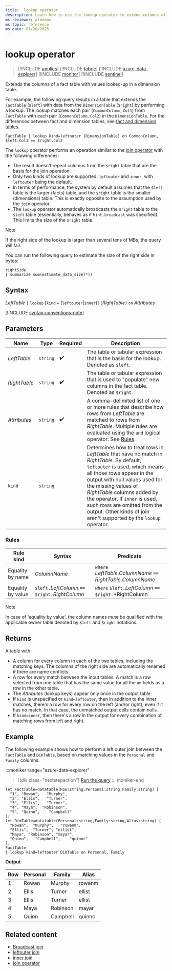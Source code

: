 ```yaml
---
title:  lookup operator
description: Learn how to use the lookup operator to extend columns of a fact table.
ms.reviewer: alexans
ms.topic: reference
ms.date: 01/20/2025
---
```

# lookup operator

> [!INCLUDE [applies](../includes/applies-to-version/applies.md)] [!INCLUDE [fabric](../includes/applies-to-version/fabric.md)] [!INCLUDE [azure-data-explorer](../includes/applies-to-version/azure-data-explorer.md)] [!INCLUDE [monitor](../includes/applies-to-version/monitor.md)] [!INCLUDE [sentinel](../includes/applies-to-version/sentinel.md)]

Extends the columns of a fact table with values looked-up in a dimension table.

For example, the following query results in a table that extends the `FactTable` (`$left`) with data from the `DimensionTable` (`$right`) by performing a lookup. The lookup matches each pair (`CommonColumn`, `Col1`) from `FactTable` with each pair (`CommonColumn`, `Col2`) in the `DimensionTable`. For the differences between fact and dimension tables, see [fact and dimension tables](../concepts/fact-and-dimension-tables.md).

```kusto
FactTable | lookup kind=leftouter (DimensionTable) on CommonColumn, $left.Col1 == $right.Col2
```

The `lookup` operator performs an operation similar to the [join operator](join-operator.md)
with the following differences:

* The result doesn't repeat columns from the `$right` table that are the basis
  for the join operation.
* Only two kinds of lookup are supported, `leftouter` and `inner`, with `leftouter` being the default.
* In terms of performance, the system by default assumes that the `$left` table
  is the larger (facts) table, and the `$right` table is the smaller (dimensions)
  table. This is exactly opposite to the assumption used by the `join` operator.
* The `lookup` operator automatically broadcasts the `$right` table to the `$left`
  table (essentially, behaves as if `hint.broadcast` was specified). This limits the size of the `$right` table.

> [!NOTE]
> If the right side of the lookup is larger than several tens of MBs, the query will fail.
>
> You can run the following query to estimate the size of the right side in bytes:
>
> ```kusto
> rightSide
> | summarize sum(estimate_data_size(*))
> ```

## Syntax

*LeftTable* `|` `lookup` [`kind` `=` (`leftouter`|`inner`)] `(`*RightTable*`)` `on` *Attributes*

[!INCLUDE [syntax-conventions-note](../includes/syntax-conventions-note.md)]

## Parameters

|Name|Type|Required|Description|
|--|--|--|--|
|*LeftTable*| `string` | :heavy_check_mark:|The table or tabular expression that is the basis for the lookup. Denoted as `$left`.|
|*RightTable*| `string` | :heavy_check_mark:|The table or tabular expression that is used to "populate" new columns in the fact table. Denoted as `$right`.|
|*Attributes*| `string` | :heavy_check_mark:|A comma-delimited list of one or more rules that describe how rows from *LeftTable* are matched to rows from *RightTable*. Multiple rules are evaluated using the `and` logical operator. See [Rules](#rules).|
|`kind`| `string` ||Determines how to treat rows in *LeftTable* that have no match in *RightTable*. By default, `leftouter` is used, which means all those rows appear in the output with null values used for the missing values of *RightTable* columns added by the operator. If `inner` is used, such rows are omitted from the output. Other kinds of join aren't supported by the `lookup` operator.|

### Rules

| Rule kind | Syntax | Predicate |
|---|---|---|
| Equality by name | *ColumnName* | `where` *LeftTable*.*ColumnName* `==` *RightTable*.*ColumnName* |
| Equality by value | `$left.`*LeftColumn* `==` `$right.`*RightColumn* | `where` `$left.`*LeftColumn* `==` `$right.`*RightColumn |

> [!NOTE]
> In case of 'equality by value', the column names *must* be qualified with the applicable owner table denoted by `$left` and `$right` notations.

## Returns

A table with:

* A column for every column in each of the two tables, including the matching keys.
  The columns of the right side are automatically renamed if there are name conflicts.
* A row for every match between the input tables. A match is a row selected from one table that has the same value for all the `on` fields as a row in the other table.
* The *Attributes* (lookup keys) appear only once in the output table.
* If `kind` is unspecified or `kind=leftouter`, then in addition to the inner matches, there's a row for every row on the left (and/or right), even if it has no match. In that case, the unmatched output cells contain nulls.
* If `kind=inner`, then there's a row in the output for every combination of matching rows from left and right.

## Example

The following example shows how to perform a left outer join between the  `FactTable` and `DimTable`, based on matching values in the `Personal` and `Family` columns.

:::moniker range="azure-data-explorer"
> [!div class="nextstepaction"]
> <a href="https://dataexplorer.azure.com/clusters/help/databases/Samples?query=H4sIAAAAAAAAA32RPWsDMQxA94P7D8JTA176tSRkKG2zBdqSrXTQJU5rTravPptykB8fuedzQobgRdKzJT1MKsAKt2GDDanlDgMfjm4%2B3N%2B8D17bb%2FmmfO8s0pSv0GgacjaDz7oCELdCguBHaDngfB199zMI%2BQ%2FvEnwl0v0IN9Fb5TO8vwYfElzjgIlx%2F0Zb3iXDxwTfo7bjTBDPaLpGEYm6%2BlrUFbHbizaXald95BNp7C%2FkilfRStN8qpq8SxEo%2B4NQqRbyhSxx5gDCcG0yPXmcNEar30S22an8VV0dgJxrYwettrslqX1wMShflMFZmFwljJZHtRbAkO8BAAA%3D" target="_blank">Run the query</a>
::: moniker-end

```kusto
let FactTable=datatable(Row:string,Personal:string,Family:string) [
  "1", "Rowan",   "Murphy",
  "2", "Ellis",   "Turner",
  "3", "Ellis",   "Turner",
  "4", "Maya",  "Robinson",
  "5", "Quinn",    "Campbell"
];
let DimTable=datatable(Personal:string,Family:string,Alias:string) [
  "Rowan",  "Murphy",   "rowanm",
  "Ellis",  "Turner", "ellist",
  "Maya", "Robinson", "mayar",
  "Quinn",   "Campbell",    "quinnc"
];
FactTable
| lookup kind=leftouter DimTable on Personal, Family
```

**Output**

| Row | Personal | Family | Alias |
|--|--|--|--|
| 1 | Rowan | Murphy | rowanm |
| 2 | Ellis | Turner | ellist |
| 3 | Ellis | Turner | ellist |
| 4 | Maya | Robinson | mayar |
| 5 | Quinn | Campbell | quinnc |

## Related content

* [Broadcast join](broadcast-join.md)
* [leftouter join](join-leftouter.md)
* [inner join](join-inner.md)
* [join operator](join-operator.md)